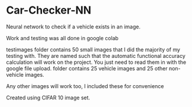 # Car-Checker-NN
Neural network to check if a vehicle exists in an image.

Work and testing was all done in google colab

testimages folder contains 50 small images that I did the majority of my testing with.
They are named such that the automatic functional accuracy calculation will work on the
project. You just need to read them in with the google file upload.
folder contains 25 vehicle images and 25 other non-vehicle images.

Any other images will work too, I included these for convenience

Created using CIFAR 10 image set.
